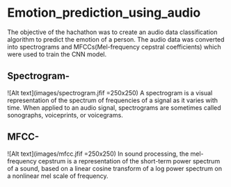 # Emotion_prediction_using_audio

The objective of the hachathon was to create an audio data classification algorithm to predict the emotion of a person. The audio data was converted into spectrograms and MFCCs(Mel-frequency cepstral coefficients) which were used to train the CNN model.

## Spectrogram-
![Alt text](images/spectrogram.jfif =250x250)
A spectrogram is a visual representation of the spectrum of frequencies of a signal as it varies with time. When applied to an audio signal, spectrograms are sometimes called sonographs, voiceprints, or voicegrams.

## MFCC-
![Alt text](images/mfcc.jfif =250x250)
In sound processing, the mel-frequency cepstrum is a representation of the short-term power spectrum of a sound, based on a linear cosine transform of a log power spectrum on a nonlinear mel scale of frequency.
